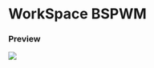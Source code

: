 # WorkSpace BSPWM

### Preview
<img src="https://media.discordapp.net/attachments/872254527389188157/987819035242659850/unknown.png?width=1098&height=618">
